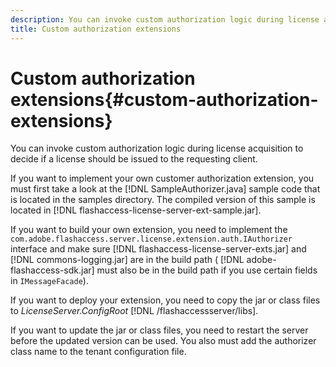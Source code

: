 ```yaml
---
description: You can invoke custom authorization logic during license acquisition to decide if a license should be issued to the requesting client.
title: Custom authorization extensions
---
```


# Custom authorization extensions{#custom-authorization-extensions}

You can invoke custom authorization logic during license acquisition to decide if a license should be issued to the requesting client.

If you want to implement your own customer authorization extension, you must first take a look at the [!DNL SampleAuthorizer.java] sample code that is located in the samples directory. The compiled version of this sample is located in [!DNL flashaccess-license-server-ext-sample.jar].

If you want to build your own extension, you need to implement the `com.adobe.flashaccess.server.license.extension.auth.IAuthorizer` interface and make sure [!DNL flashaccess-license-server-exts.jar] and [!DNL commons-logging.jar] are in the build path ( [!DNL adobe-flashaccess-sdk.jar] must also be in the build path if you use certain fields in `IMessageFacade`).

If you want to deploy your extension, you need to copy the jar or class files to *LicenseServer.ConfigRoot* [!DNL /flashaccessserver/libs].

If you want to update the jar or class files, you need to restart the server before the updated version can be used. You also must add the authorizer class name to the tenant configuration file. 

